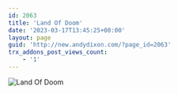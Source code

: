 ```yaml
---
id: 2063
title: 'Land Of Doom'
date: '2023-03-17T13:45:25+00:00'
layout: page
guid: 'http://new.andydixon.com/?page_id=2063'
trx_addons_post_views_count:
    - '1'
---
```


![Land Of Doom](https://i0.wp.com/assets.g8x2.ldn.idrivee2-23.com/posters/Land%20Of%20Doom%2001.jpg?w=1200&ssl=1 "Land Of Doom")